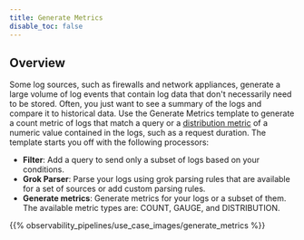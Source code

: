 ```yaml
---
title: Generate Metrics
disable_toc: false
---
```


## Overview

Some log sources, such as firewalls and network appliances, generate a large volume of log events that contain log data that don't necessarily need to be stored. Often, you just want to see a summary of the logs and compare it to historical data. Use the Generate Metrics template to generate a count metric of logs that match a query or a [distribution metric][1] of a numeric value contained in the logs, such as a request duration. The template starts you off with the following processors:

- **Filter**: Add a query to send only a subset of logs based on your conditions.
- **Grok Parser**: Parse your logs using grok parsing rules that are available for a set of sources or add custom parsing rules.
- **Generate metrics**: Generate metrics for your logs or a subset of them. The available metric types are: COUNT, GAUGE, and DISTRIBUTION.

{{% observability_pipelines/use_case_images/generate_metrics %}}

[1]: /metrics/distributions/#overview